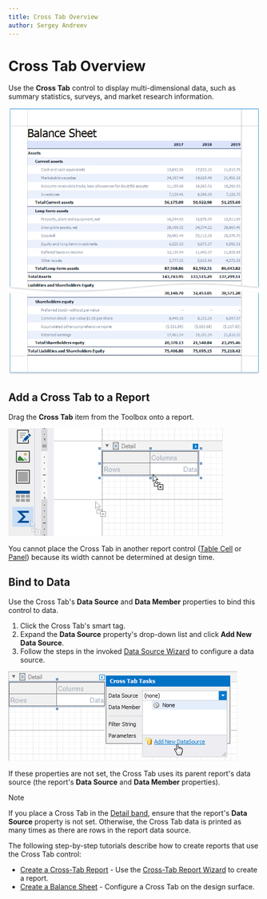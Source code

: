 ```yaml
---
title: Cross Tab Overview
author: Sergey Andreev
---
```

# Cross Tab Overview

Use the **Cross Tab** control to display multi-dimensional data, such as summary statistics, surveys, and market research information.

![](../../../../../images/eurd-win-balance-sheet-report.png)

## Add a Cross Tab to a Report

Drag the **Cross Tab** item from the Toolbox onto a report.

![](../../../../../images/eurd-win-balance-sheet-drop-cross-tab-from-toolbox.png)

You cannot place the Cross Tab in another report control ([Table Cell](../use-tables.md) or [Panel](../use-basic-report-controls/panel.md)) because its width cannot be determined at design time.

## Bind to Data

Use the Cross Tab's **Data Source** and **Data Member** properties to bind this control to data.

1. Click the Cross Tab's smart tag.
2. Expand the **Data Source** property's drop-down list and click **Add New Data Source**.
3. Follow the steps in the invoked [Data Source Wizard](../../report-designer-tools/data-source-wizard.md) to configure a data source.

![](../../../../../images/eurd-win-balance-sheet-cross-tab-add-data-source.png)

If these properties are not set, the Cross Tab uses its parent report's data source (the report's **Data Source** and **Data Member** properties).

> [!Note]
> If you place a Cross Tab in the [Detail band](../../introduction-to-banded-reports.md), ensure that the report's **Data Source** property is not set. Otherwise, the Cross Tab data is printed as many times as there are rows in the report data source.

The following step-by-step tutorials describe how to create reports that use the Cross Tab control:

* [Create a Cross-Tab Report](../../create-reports/create-a-cross-tab-report.md) - Use the [Cross-Tab Report Wizard](../../report-designer-tools/report-wizard/cross-tab-report.md) to create a report.
* [Create a Balance Sheet](../../create-reports/create-a-balance-sheet.md) - Configure a Cross Tab on the design surface.
